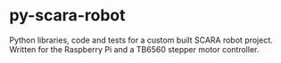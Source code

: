 py-scara-robot
==============

Python libraries, code and tests for a custom built SCARA robot project.  Written for the Raspberry Pi and a TB6560 stepper motor controller.
